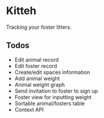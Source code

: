 # Kitteh

Tracking your foster litters.

## Todos

- Edit animal record
- Edit foster record
- Create/edit spaces information
- Add animal weight
- Animal weight graph
- Send invitation to foster to sign up
- Foster view for inputting weight
- Sortable animal/fosters table
- Context API

